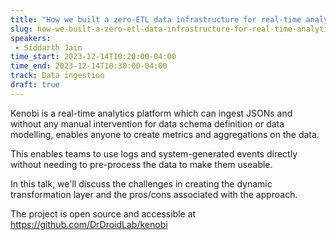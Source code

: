 ```yaml
---
title: "How we built a zero-ETL data infrastructure for real-time analytics"
slug: how-we-built-a-zero-etl-data-infrastructure-for-real-time-analytics
speakers:
 - Siddarth Jain
time_start: 2023-12-14T10:20:00-04:00
time_end: 2023-12-14T10:30:00-04:00
track: Data ingestion
draft: true
---
```


Kenobi is a real-time analytics platform which can ingest JSONs and without any manual intervention for data schema definition or data modelling, enables anyone to create metrics and aggregations on the data.
 
 
 
 This enables teams to use logs and system-generated events directly without needing to pre-process the data to make them useable.
 
 
 
 In this talk, we'll discuss the challenges in creating the dynamic transformation layer and the pros/cons associated with the approach.
 
 
 
 The project is open source and accessible at https://github.com/DrDroidLab/kenobi